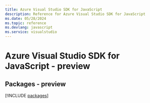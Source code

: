 ```yaml
---
title: Azure Visual Studio SDK for JavaScript
description: Reference for Azure Visual Studio SDK for JavaScript
ms.date: 05/28/2024
ms.topic: reference
ms.devlang: javascript
ms.service: visualstudio
---
```

# Azure Visual Studio SDK for JavaScript - preview
## Packages - preview
[!INCLUDE [packages](visual-studio-index.md)]